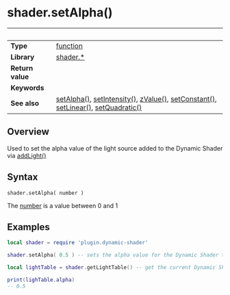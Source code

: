 # shader.setAlpha()

|                      | &nbsp; 
| -------------------- | ---------------------------------------------------------------
| __Type__             | [function](http://docs.coronalabs.com/api/type/Function.html)
| __Library__          | [shader.*](README.md)
| __Return value__     | 
| __Keywords__         | 
| __See also__         | [setAlpha()](setAlpha.markdown), [setIntensity()](setIntensity.markdown), [zValue()](zValue.markdown), [setConstant()](setConstant.markdown), [setLinear()](setLinear.markdown), [setQuadratic()](setQuadratic.markdown)


## Overview

Used to set the alpha value of the light source added to the Dynamic Shader via [addLight()](addLight.markdown)


## Syntax

	shader.setAlpha( number )

The [number](https://docs.coronalabs.com/api/type/Number.html) is a value between 0 and 1

## Examples

``````lua
local shader = require 'plugin.dynamic-shader'

shader.setAlpha( 0.5 ) -- sets the alpha value for the Dynamic Shader to 50%

local lightTable = shader.getLightTable() -- get the current Dynamic Shader values

print(lighTable.alpha)
-- 0.5


``````
